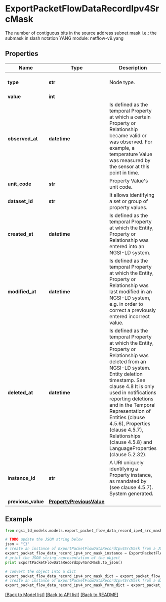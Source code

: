 # ExportPacketFlowDataRecordIpv4SrcMask

The number of contiguous bits in the source address subnet mask i.e.: the submask in slash notation  YANG module: netflow-v9.yang 

## Properties

Name | Type | Description | Notes
------------ | ------------- | ------------- | -------------
**type** | **str** | Node type.  | [optional] [default to 'Property']
**value** | **int** |  | 
**observed_at** | **datetime** | Is defined as the temporal Property at which a certain Property or Relationship became valid or was observed. For example, a temperature Value was measured by the sensor at this point in time.  | [optional] 
**unit_code** | **str** | Property Value&#39;s unit code.  | [optional] 
**dataset_id** | **str** | It allows identifying a set or group of property values.  | [optional] 
**created_at** | **datetime** | Is defined as the temporal Property at which the Entity, Property or Relationship was entered into an NGSI-LD system.  | [optional] [readonly] 
**modified_at** | **datetime** | Is defined as the temporal Property at which the Entity, Property or Relationship was last modified in an NGSI-LD system, e.g. in order to correct a previously entered incorrect value.  | [optional] [readonly] 
**deleted_at** | **datetime** | Is defined as the temporal Property at which the Entity, Property or Relationship was deleted from an NGSI-LD system.  Entity deletion timestamp. See clause 4.8 It is only used in notifications reporting deletions and in the Temporal Representation of Entities (clause 4.5.6), Properties (clause 4.5.7), Relationships (clause 4.5.8) and LanguageProperties (clause 5.2.32).  | [optional] [readonly] 
**instance_id** | **str** | A URI uniquely identifying a Property instance, as mandated by (see clause 4.5.7). System generated.  | [optional] [readonly] 
**previous_value** | [**PropertyPreviousValue**](PropertyPreviousValue.md) |  | [optional] 

## Example

```python
from ngsi_ld_models.models.export_packet_flow_data_record_ipv4_src_mask import ExportPacketFlowDataRecordIpv4SrcMask

# TODO update the JSON string below
json = "{}"
# create an instance of ExportPacketFlowDataRecordIpv4SrcMask from a JSON string
export_packet_flow_data_record_ipv4_src_mask_instance = ExportPacketFlowDataRecordIpv4SrcMask.from_json(json)
# print the JSON string representation of the object
print ExportPacketFlowDataRecordIpv4SrcMask.to_json()

# convert the object into a dict
export_packet_flow_data_record_ipv4_src_mask_dict = export_packet_flow_data_record_ipv4_src_mask_instance.to_dict()
# create an instance of ExportPacketFlowDataRecordIpv4SrcMask from a dict
export_packet_flow_data_record_ipv4_src_mask_form_dict = export_packet_flow_data_record_ipv4_src_mask.from_dict(export_packet_flow_data_record_ipv4_src_mask_dict)
```
[[Back to Model list]](../README.md#documentation-for-models) [[Back to API list]](../README.md#documentation-for-api-endpoints) [[Back to README]](../README.md)


